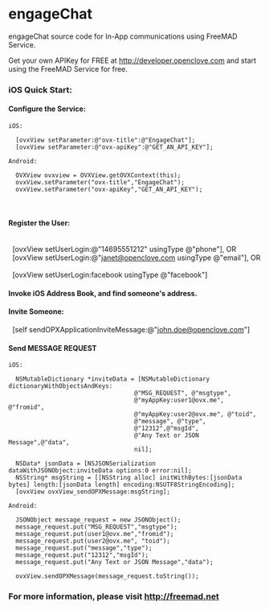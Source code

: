 engageChat
==========

engageChat source code for In-App communications using FreeMAD Service.

Get your own APIKey for FREE at http://developer.openclove.com and start using the FreeMAD Service for free.

### iOS Quick Start:

#### Configure the Service:

    iOS:
    
      [ovxView setParameter:@"ovx-title":@"EngageChat"];
      [ovxView setParameter:@"ovx-apiKey":@"GET_AN_API_KEY"];
      
    Android:
    
      OVXView ovxview = OVXView.getOVXContext(this);
      ovxView.setParameter("ovx-title","EngageChat");
      ovxView.setParameter("ovx-apiKey","GET_AN_API_KEY"); 
    

    

#### Register the User:
    
    [ovxView setUserLogin:@"14695551212" usingType @"phone"], OR
    
    [ovxView setUserLogin:@"janet@openclove.com usingType @"email"], OR
    
    [ovxView setUserLogin:facebook usingType @"facebook"]
    

#### Invoke iOS Address Book, and find someone's address.

#### Invite Someone:

    [self sendOPXApplicationInviteMessage:@"john.doe@openclove.com"]

#### Send MESSAGE REQUEST

    iOS:
    
      NSMutableDictionary *inviteData = [NSMutableDictionary dictionaryWithObjectsAndKeys:
                                       @"MSG_REQUEST", @"msgtype",
                                       @"myAppKey:user1@ovx.me", @"fromid",
                                       @"myAppKey:user2@ovx.me", @"toid",
                                       @"message", @"type",
                                       @"12312",@"msgId",
                                       @"Any Text or JSON Message",@"data",
                                       nil];
    
      NSData* jsonData = [NSJSONSerialization dataWithJSONObject:inviteData options:0 error:nil];
      NSString* msgString = [[NSString alloc] initWithBytes:[jsonData bytes] length:[jsonData length] encoding:NSUTF8StringEncoding];
      [ovxView ovxView_sendOPXMessage:msgString];
    
    Android:
    
      JSONObject message_request = new JSONObject();
      message_request.put("MSG_REQUEST","msgtype");
      message_request.put(user1@ovx.me","fromid");
      message_request.put(user2@ovx.me", "toid");
      message_request.put("message","type");
      message_request.put("12312","msgId");
      message_request.put("Any Text or JSON Message","data");     
                                   
      ovxView.sendOPXMessage(message_request.toString());
    

### For more information, please visit http://freemad.net

